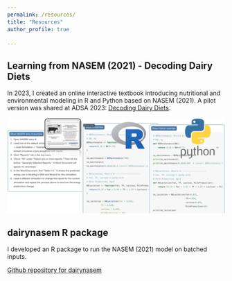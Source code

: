 ```yaml
---
permalink: /resources/
title: "Resources"
author_profile: true

---
```


Learning from NASEM (2021) - Decoding Dairy Diets 
-----
In 2023, I created an  online interactive  textbook  introducing  nutritional  and  environmental  modeling  in  R  and  Python based  on  NASEM  (2021).   A  pilot  version  was  shared  at  ADSA 2023:  [Decoding Dairy Diets](https://merickson3.github.io/NASEM_pilot/).  

[![Decoding Dairy Diets](DecodingDairyDietsexample.png)](https://merickson3.github.io/NASEM_pilot/index.html#intended-audience)

dairynasem R package
-----
[](dairynasem_logo.png)

I developed an R package to run the NASEM (2021) model on batched inputs. 

[Github repository for dairynasem](https://github.com/merickson3/dairynasem/tree/main)



